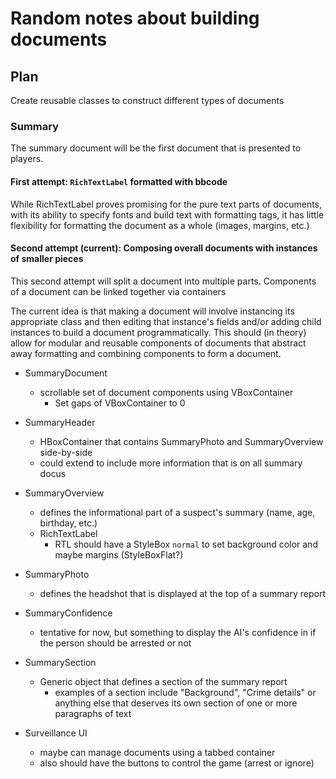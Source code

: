 # Random notes about building documents

## Plan
Create reusable classes to construct different types of documents

### Summary
The summary document will be the first document that is presented to players.

#### First attempt: `RichTextLabel` formatted with bbcode
While RichTextLabel proves promising for the pure text parts of documents, with its ability to specify fonts and build text with formatting tags, it has little flexibility for formatting the document as a whole (images, margins, etc.)

#### Second attempt (current): Composing overall documents with instances of smaller pieces
This second attempt will split a document into multiple parts. Components of a document can be linked together via containers

The current idea is that making a document will involve instancing its appropriate class and then editing that instance's fields and/or adding child instances to build a document programmatically. This should (in theory) allow for modular and reusable components of documents that abstract away formatting and combining components to form a document.

- SummaryDocument
  - scrollable set of document components using VBoxContainer
    - Set gaps of VBoxContainer to 0

- SummaryHeader
  - HBoxContainer that contains SummaryPhoto and SummaryOverview side-by-side
  - could extend to include more information that is on all summary docus

- SummaryOverview
  - defines the informational part of a suspect's summary (name, age, birthday, etc.)
  - RichTextLabel
    - RTL should have a StyleBox `normal` to set background color and maybe margins (StyleBoxFlat?)

- SummaryPhoto
  - defines the headshot that is displayed at the top of a summary report

- SummaryConfidence
  - tentative for now, but something to display the AI's confidence in if the person should be arrested or not

- SummarySection
  - Generic object that defines a section of the summary report
    - examples of a section include "Background", "Crime details" or anything else that deserves its own section of one or more paragraphs of text

- Surveillance UI
  - maybe can manage documents using a tabbed container
  - also should have the buttons to control the game (arrest or ignore)

